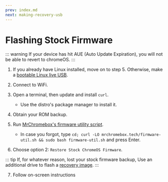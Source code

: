 ```yaml
---
prev: index.md
next: making-recovery-usb
---
```

# Flashing Stock Firmware

::: warning
If your device has hit AUE (Auto Update Expiration), you will not be able to revert to chromeOS.
:::

1. If you already have Linux installed, move on to step 5. Otherwise, make a [bootable Linux live USB](../installing/bootableusb.md).

2. Connect to WiFi.

3. Open a terminal, then update and install `curl`.

   - Use the distro's package manager to install it.

4. Obtain your ROM backup.

5. Run [MrChromebox's firmware utility script](https://mrchromebox.tech/#fwscript).
    * In case you forgot, type `cd; curl -LO mrchromebox.tech/firmware-util.sh && sudo bash firmware-util.sh` and press Enter.

6. Choose option 2: `Restore Stock ChromeOS Firmware`.


::: tip
If, for whatever reason, lost your stock firmware backup, Use an additional drive to flash a [recovery image](making-recovery-usb.md).
:::

7. Follow on-screen instructions

